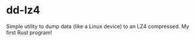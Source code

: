 # dd-lz4
Simple utility to dump data (like a Linux device) to an LZ4 compressed. My first Rust program!

